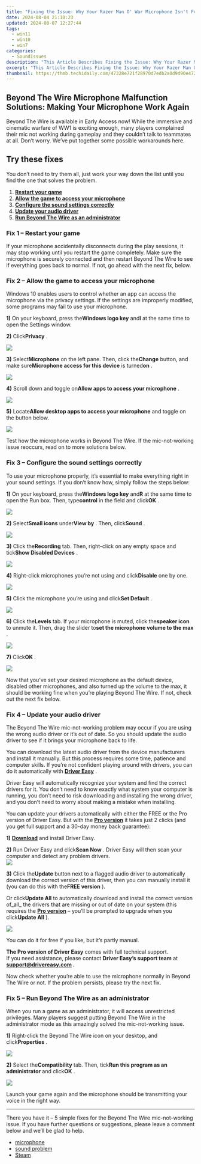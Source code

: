 ```yaml
---
title: "Fixing the Issue: Why Your Razer Man O' War Microphone Isn't Functioning"
date: 2024-08-04 21:10:23
updated: 2024-08-07 12:27:44
tags:
  - win11
  - win10
  - win7
categories:
  - SoundIssues
description: "This Article Describes Fixing the Issue: Why Your Razer Man O' War Microphone Isn't Functioning"
excerpt: "This Article Describes Fixing the Issue: Why Your Razer Man O' War Microphone Isn't Functioning"
thumbnail: https://thmb.techidaily.com/47328e721f28970d7edb2a0d9d90e472269e175fd666c4bf3d21fb8d44bdd3c8.png
---
```


## Beyond The Wire Microphone Malfunction Solutions: Making Your Microphone Work Again

Beyond The Wire is available in Early Access now! While the immersive and cinematic warfare of WW1 is exciting enough, many players complained their mic not working during gameplay and they couldn’t talk to teammates at all. Don’t worry. We’ve put together some possible workarounds here.

## Try these fixes

 You don’t need to try them all, just work your way down the list until you find the one that solves the problem.

1. **[Restart your game](https://tools.techidaily.com/drivereasy/download/)**
2. **[Allow the game to access your microphone](https://tools.techidaily.com/drivereasy/download/)**
3. **[Configure the sound settings correctly](https://tools.techidaily.com/drivereasy/download/)**
4. **[Update your audio driver](https://tools.techidaily.com/drivereasy/download/)**
5. **[Run Beyond The Wire as an administrator](https://tools.techidaily.com/drivereasy/download/)**

### Fix 1 – Restart your game

 If your microphone accidentally disconnects during the play sessions, it may stop working until you restart the game completely. Make sure the microphone is securely connected and then restart Beyond The Wire to see if everything goes back to normal. If not, go ahead with the next fix, below.

### Fix 2 – Allow the game to access your microphone

 Windows 10 enables users to control whether an app can access the microphone via the privacy settings. If the settings are improperly modified, some programs may fail to use your microphone.

**1)** On your keyboard, press the**Windows logo key** and**I** at the same time to open the Settings window.

**2)** Click**Privacy** .

![](https://images.drivereasy.com/wp-content/uploads/2020/10/4-1-2.jpg)

**3)** Select**Microphone** on the left pane. Then, click the**Change** button, and make sure**Microphone access for this device** is turned**on** .

![](https://images.drivereasy.com/wp-content/uploads/2020/10/4-2-3.jpg)

**4)** Scroll down and toggle on**Allow apps to access your microphone** .

![](https://images.drivereasy.com/wp-content/uploads/2020/10/4-3-1.jpg)

**5)** Locate**Allow desktop apps to access your microphone** and toggle on the button below.

![](https://images.drivereasy.com/wp-content/uploads/2020/10/4-4.jpg)

 Test how the microphone works in Beyond The Wire. If the mic-not-working issue reoccurs, read on to more solutions below.

### Fix 3 – Configure the sound settings correctly

 To use your microphone properly, it’s essential to make everything right in your sound settings. If you don’t know how, simply follow the steps below:

**1)** On your keyboard, press the**Windows logo key** and**R** at the same time to open the Run box. Then, type**control** in the field and click**OK** .

![](https://images.drivereasy.com/wp-content/uploads/2020/10/2-1-6.jpg)

**2)** Select**Small icons** under**View by** . Then, click**Sound** .

![](https://images.drivereasy.com/wp-content/uploads/2020/10/2-2-3.jpg)

**3)** Click the**Recording** tab. Then, right-click on any empty space and tick**Show Disabled Devices** .

![](https://images.drivereasy.com/wp-content/uploads/2020/10/3-0-2.jpg)

**4)** Right-click microphones you’re not using and click**Disable** one by one.

![](https://images.drivereasy.com/wp-content/uploads/2020/10/3-1-9.jpg)

**5)** Click the microphone you’re using and click**Set Default** .

![](https://images.drivereasy.com/wp-content/uploads/2020/10/3-2-5.jpg)

**6)** Click the**Levels** tab. If your microphone is muted, click the**speaker icon** to unmute it. Then, drag the slider to**set the microphone volume to the max** .

![](https://images.drivereasy.com/wp-content/uploads/2020/10/2-8.jpg)

**7)** Click**OK** .

![](https://images.drivereasy.com/wp-content/uploads/2020/10/2-49.jpg)

 Now that you’ve set your desired microphone as the default device, disabled other microphones, and also turned up the volume to the max, it should be working fine when you’re playing Beyond The Wire. If not, check out the next fix below.

### Fix 4 – Update your audio driver

 The Beyond The Wire mic-not-working problem may occur if you are using the wrong audio driver or it’s out of date. So you should update the audio driver to see if it brings your microphone back to life.

 You can download the latest audio driver from the device manufacturers and install it manually. But this process requires some time, patience and computer skills. If you’re not confident playing around with drivers, you can do it automatically with **[Driver Easy](https://tools.techidaily.com/drivereasy/download/)**  .

 Driver Easy will automatically recognize your system and find the correct drivers for it. You don’t need to know exactly what system your computer is running, you don’t need to risk downloading and installing the wrong driver, and you don’t need to worry about making a mistake when installing.

 You can update your drivers automatically with either the FREE or the Pro version of Driver Easy. But with the **[Pro version](https://tools.techidaily.com/drivereasy/download/)**  it takes just 2 clicks (and you get full support and a 30-day money back guarantee):

**1)** **[Download](https://tools.techidaily.com/drivereasy/download/)**  and install Driver Easy.

**2)** Run Driver Easy and click**Scan Now** . Driver Easy will then scan your computer and detect any problem drivers.  
![](https://images.drivereasy.com/wp-content/uploads/2020/10/3-1-8.jpg)

**3)** Click the**Update** button next to a flagged audio driver to automatically download the correct version of this driver, then you can manually install it (you can do this with the**FREE version** ).

 Or click**Update All** to automatically download and install the correct version of_all_ the drivers that are missing or out of date on your system (this requires the **[Pro version](https://tools.techidaily.com/drivereasy/download/)**  – you’ll be prompted to upgrade when you click**Update All** ).

![](https://images.drivereasy.com/wp-content/uploads/2020/10/3-2-4.jpg)

 You can do it for free if you like, but it’s partly manual.

**The Pro version of Driver Easy** comes with full technical support.  
 If you need assistance, please contact **Driver Easy’s support team** at **[support@drivereasy.com](https://tools.techidaily.com/drivereasy/download/) .**

 Now check whether you’re able to use the microphone normally in Beyond The Wire or not. If the problem persists, please try the next fix.

### Fix 5 – Run Beyond The Wire as an administrator

 When you run a game as an administrator, it will access unrestricted privileges. Many players suggest putting Beyond The Wire in the administrator mode as this amazingly solved the mic-not-working issue.

**1)** Right-click the Beyond The Wire icon on your desktop, and click**Properties** .

![](https://images.drivereasy.com/wp-content/uploads/2020/10/5-1-2.jpg)

**2)** Select the**Compatibility** tab. Then, tick**Run this program as an administrator** and click**OK** .

![](https://images.drivereasy.com/wp-content/uploads/2020/10/5-2-4.jpg)

 Launch your game again and the microphone should be transmitting your voice in the right way.

---

 There you have it – 5 simple fixes for the Beyond The Wire mic-not-working issue. If you have further questions or suggestions, please leave a comment below and we’ll be glad to help.

* [microphone](https://tools.techidaily.com/drivereasy/download/)
* [sound problem](https://tools.techidaily.com/drivereasy/download/)
* [Steam](https://tools.techidaily.com/drivereasy/download/)

<ins class="adsbygoogle"
     style="display:block"
     data-ad-format="autorelaxed"
     data-ad-client="ca-pub-7571918770474297"
     data-ad-slot="1223367746"></ins>



<ins class="adsbygoogle"
     style="display:block"
     data-ad-client="ca-pub-7571918770474297"
     data-ad-slot="8358498916"
     data-ad-format="auto"
     data-full-width-responsive="true"></ins>
